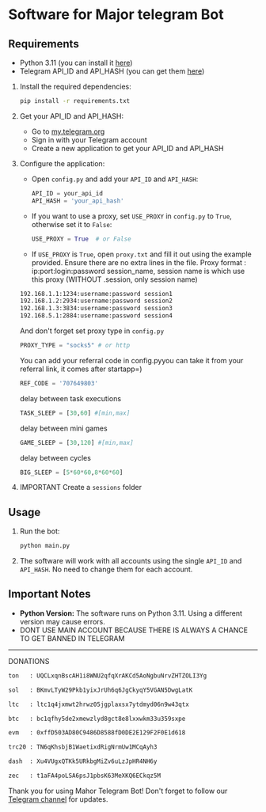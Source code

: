 
# Software for Major telegram Bot

## Requirements
- Python 3.11 (you can install it [here](https://www.python.org/downloads/release/python-3110/))
- Telegram API_ID and API_HASH (you can get them [here](https://my.telegram.org/auth?to=apps))



1. Install the required dependencies:
   ```bash
   pip install -r requirements.txt
   ```

2. Get your API_ID and API_HASH:
   - Go to [my.telegram.org](https://my.telegram.org/auth?to=apps)
   - Sign in with your Telegram account
   - Create a new application to get your API_ID and API_HASH

3. Configure the application:
   - Open `config.py` and add your `API_ID` and `API_HASH`:
     ```python
     API_ID = your_api_id
     API_HASH = 'your_api_hash'
     ```

   - If you want to use a proxy, set `USE_PROXY` in `config.py` to `True`, otherwise set it to `False`:
     ```python
     USE_PROXY = True  # or False
     ```

   - If `USE_PROXY` is `True`, open `proxy.txt` and fill it out using the example provided. Ensure there are no extra lines in the file.
   Proxy format : ip:port:login:password session_name, session name is which use this proxy (WITHOUT .session, only session name)
   ```txt
   192.168.1.1:1234:username:password session1
   192.168.1.2:2934:username:password session2
   192.168.1.3:3834:username:password session3
   192.168.5.1:2884:username:password session4
   ```
   And don't forget set proxy type in `config.py`
   ```python
   PROXY_TYPE = "socks5" # or http
   ```
   You can add your referral code in config.pyyou can take it from your referral link, it comes after startapp=)
   ```python
   REF_CODE = '707649803'
   ```

   delay between task executions
   ```python
   TASK_SLEEP = [30,60] #[min,max]
   ```

   delay between mini games
   ```python
   GAME_SLEEP = [30,120] #[min,max]
   ```
  
   delay between cycles
   ```python
   BIG_SLEEP = [5*60*60,8*60*60]
   ```
5. IMPORTANT Create a `sessions` folder



## Usage

1. Run the bot:
   ```bash
   python main.py
   ```

2. The software will work with all accounts using the single `API_ID` and `API_HASH`. No need to change them for each account.

## Important Notes

- **Python Version:** The software runs on Python 3.11. Using a different version may cause errors.
- DONT USE MAIN ACCOUNT BECAUSE THERE IS ALWAYS A CHANCE TO GET BANNED IN TELEGRAM


---

DONATIONS 
```txt
ton   : UQCLxqnBscAH1i8WNU2qfqXrAKCd5AoNgbuNrvZHTZOLI3Yg

sol   : BKmvLTyW29Pkb1yixJrUh6q6JgCkyqY5VGAN5DwgLatK

ltc   : ltc1q4jxmwt2hrwz05jgplaxsx7ytdmyd06n9w43qtx

btc   : bc1qfhy5de2xmewzlyd8gct8e8lxxwkm33u359sxpe

evm   : 0xffD503AD80C9486D8588fD0DE2E129F2F0E1d618

trc20 : TN6qKhsbjB1WaetixdRigNrmUw1MCqAyh3

dash  : Xu4VUgxQTKk5URkbgMiZv6uLzJpHR4NH6y

zec   : t1aFA4poLSA6psJ1pbsK63MeXKQ6ECkqz5M
```

Thank you for using Mahor Telegram Bot! Don't forget to follow our [Telegram channel](https://t.me/petyasofts) for updates.




